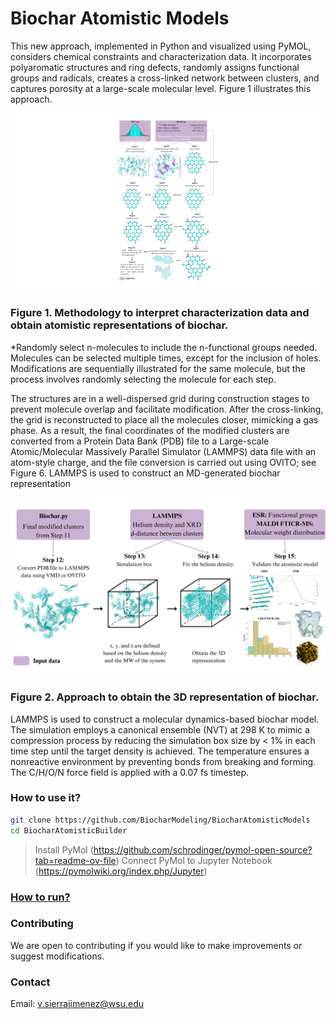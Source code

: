 # Biochar Atomistic Models
This new approach, implemented in Python and visualized using PyMOL, considers chemical constraints and characterization data. It incorporates polyaromatic structures and ring defects, randomly assigns functional groups and radicals, creates a cross-linked network between clusters, and captures porosity at a large-scale molecular level. Figure 1 illustrates this approach.

![plot](./Figures/1.png)
### Figure 1. Methodology to interpret characterization data and obtain atomistic representations of biochar. 
*Randomly select n-molecules to include the n-functional groups needed. Molecules can be selected multiple times, except for the inclusion of holes. 
Modifications are sequentially illustrated for the same molecule, but the process involves randomly selecting the molecule for each step. 

The structures are in a well-dispersed grid during construction stages to prevent molecule overlap and facilitate modification. After the cross-linking, the grid is reconstructed to place all the molecules closer, mimicking a gas phase. As a result, the final coordinates of the modified clusters are converted from a Protein Data Bank (PDB) file to a Large-scale Atomic/Molecular Massively Parallel Simulator (LAMMPS) data file with an atom-style charge, and the file conversion is carried out using OVITO; see Figure 6. LAMMPS is used to construct an MD-generated biochar representation

![plot](./Figures/2.png)
### Figure 2. Approach to obtain the 3D representation of biochar. 

LAMMPS is used to construct a molecular dynamics-based biochar model. The simulation employs a canonical ensemble (NVT) at 298 K to mimic a compression process by reducing the simulation box size by < 1% in each time step until the target density is achieved. The temperature ensures a nonreactive environment by preventing bonds from breaking and forming. The C/H/O/N force field is applied with a 0.07 fs timestep.

### How to use it?

```bash
git clone https://github.com/BiocharModeling/BiocharAtomisticModels
cd BiocharAtomisticBuilder
```
> Install PyMol (https://github.com/schrodinger/pymol-open-source?tab=readme-ov-file)
> Connect PyMol to Jupyter Notebook (https://pymolwiki.org/index.php/Jupyter)

###  [How to run?](https://www.youtube.com/watch?v=V4YJs-slrXk)

### Contributing
We are open to contributing if you would like to make improvements or suggest modifications.

### Contact
Email: v.sierrajimenez@wsu.edu
